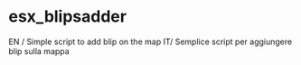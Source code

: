 # esx_blipsadder
EN / Simple script to add blip on the map
IT/ Semplice script per aggiungere blip sulla mappa
